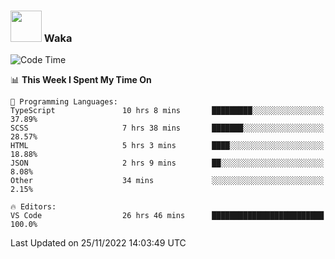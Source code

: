 ### <img src="https://media.giphy.com/media/VgCDAzcKvsR6OM0uWg/giphy.gif" width="50"> Waka

  <!--START_SECTION:waka-->
![Code Time](http://img.shields.io/badge/Code%20Time-1%2C119%20hrs%2022%20mins-blue)

📊 **This Week I Spent My Time On** 

```text
💬 Programming Languages: 
TypeScript               10 hrs 8 mins       █████████░░░░░░░░░░░░░░░░   37.89% 
SCSS                     7 hrs 38 mins       ███████░░░░░░░░░░░░░░░░░░   28.57% 
HTML                     5 hrs 3 mins        ████░░░░░░░░░░░░░░░░░░░░░   18.88% 
JSON                     2 hrs 9 mins        ██░░░░░░░░░░░░░░░░░░░░░░░   8.08% 
Other                    34 mins             ░░░░░░░░░░░░░░░░░░░░░░░░░   2.15%

🔥 Editors: 
VS Code                  26 hrs 46 mins      █████████████████████████   100.0%

```


 Last Updated on 25/11/2022 14:03:49 UTC
<!--END_SECTION:waka-->
